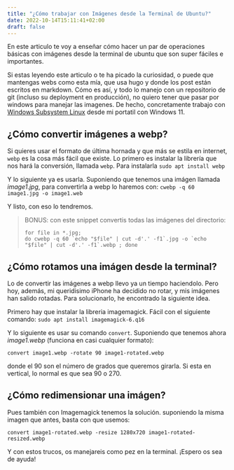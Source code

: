 ```yaml
---
title: "¿Cómo trabajar con Imágenes desde la Terminal de Ubuntu?"
date: 2022-10-14T15:11:41+02:00
draft: false
---
```


En este articulo te voy a enseñar cómo hacer un par de operaciones básicas con imágenes desde la terminal de ubuntu que son super fáciles e importantes.

Si estas leyendo este articulo o te ha picado la curiosidad, o puede que mantengas webs como esta mía, que usa hugo y donde los post están escritos en markdown.
Cómo es así, y todo lo manejo con un repositorio de git (incluso su deployment en producción), no quiero tener que pasar por windows para manejar las imagenes.
De hecho, concretamente trabajo con [Windows Subsystem Linux](https://learn.microsoft.com/en-us/windows/wsl/install) desde mi portatil con Windows 11.

## ¿Cómo convertir imágenes a webp?

Si quieres usar el formato de última hornada y que más se estila en internet, `webp` es la cosa más fácil que existe.
Lo primero es instalar la librería que nos hará la conversión, llamada `webp`. Para instalarla 
`sudo apt install webp`

Y lo siguiente ya es usarla. Suponiendo que tenemos una imágen llamada *image1.jpg*, para convertirla a webp lo haremos con:
`cwebp -q 60 image1.jpg -o image1.web`

Y listo, con eso lo tendremos.

> BONUS: con este snippet convertis todas las imágenes del directorio:
> ```
> for file in *.jpg; 
> do cwebp -q 60 `echo "$file" | cut -d'.' -f1`.jpg -o `echo "$file" | cut -d'.' -f1`.webp ; done
> ```

## ¿Cómo rotamos una imágen desde la terminal?

Lo de convertir las imágenes a webp llevo ya un tiempo haciendolo. Pero hoy, además, mi queridisimo iPhone ha decidido no rotar, y mis imágenes han salido rotadas.
Para solucionarlo, he encontrado la siguiente idea.

Primero hay que instalar la libreria imagemagick. Fácil con el siguiente comando:
`sudo apt install imagemagick-6.q16`

Y lo siguiente es usar su comando `convert`. Suponiendo que tenemos ahora *image1.webp* (funciona en casi cualquier formato):

```
convert image1.webp -rotate 90 image1-rotated.webp
```

donde el 90 son el número de grados que queremos girarla. Si esta en vertical, lo normal es que sea 90 o 270.

## ¿Cómo redimensionar una imágen?

Pues también con Imagemagick tenemos la solución. suponiendo la misma imagen que antes, basta con que usemos:

```
convert image1-rotated.webp -resize 1280x720 image1-rotated-resized.webp
```

Y con estos trucos, os manejareis como pez en la terminal. ¡Espero os sea de ayuda!

